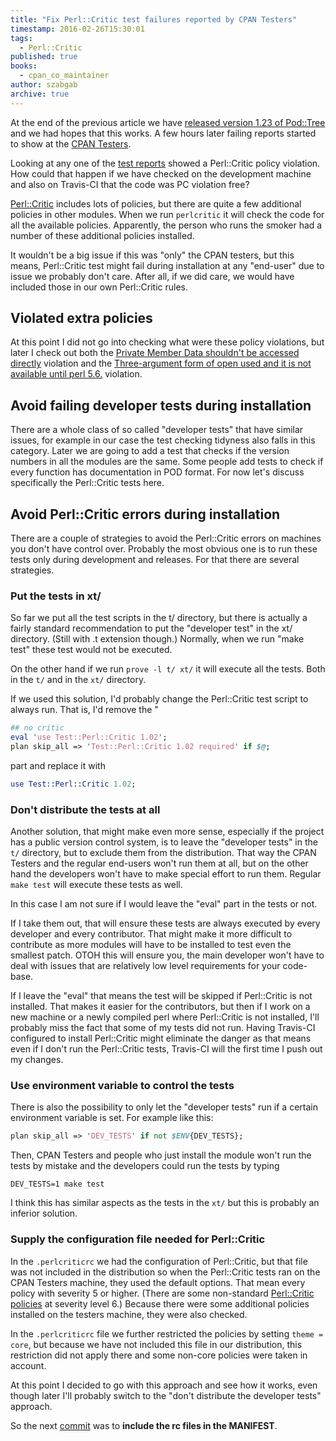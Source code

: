 ```yaml
---
title: "Fix Perl::Critic test failures reported by CPAN Testers"
timestamp: 2016-02-26T15:30:01
tags:
  - Perl::Critic
published: true
books:
  - cpan_co_maintainer
author: szabgab
archive: true
---
```



At the end of the previous article we have [released version 1.23 of Pod::Tree](/fixing-the-release-adding-version-numbers)
and we had hopes that this works. A few hours later failing reports started to show at the
[CPAN Testers](http://www.cpantesters.org/distro/P/Pod-Tree.html?oncpan=1&distmat=1&version=1.23&grade=3).

Looking at any one of the [test reports](http://www.cpantesters.org/cpan/report/754508bc-6bf8-1014-8d3e-98944acd6126)
showed a Perl::Critic policy violation. How could that happen if we have checked on the development machine and also on Travis-CI
that the code was PC violation free?


[Perl::Critic](/perl-critic) includes lots of policies, but there are quite a few additional policies in other modules.
When we run `perlcritic` it will check the code for all the available policies. Apparently, the person who runs the smoker
had a number of these additional policies installed.

It wouldn't be a big issue if this was "only" the CPAN testers, but this means, Perl::Critic test might fail during installation
at any "end-user" due to issue we probably don't care. After all, if we did care, we would have included
those in our own Perl::Critic rules.

## Violated extra policies

At this point I did not go into checking what were these policy violations, but later I check out both the
[Private Member Data shouldn't be accessed directly](/private-member-data-shouldnt-be-accessed-directly) violation
and the 
[Three-argument form of open used and it is not available until perl 5.6.](/three-argument-form-of-open-used-and-it-is-not-available-until)
violation.

## Avoid failing developer tests during installation

There are a whole class of so called "developer tests" that have similar issues, for example in
our case the test checking tidyness also falls in this category. Later we are going to add a test that checks if the version numbers
in all the modules are the same. Some people add tests to check if every function has documentation in POD format.
For now let's discuss specifically the Perl::Critic tests here.

## Avoid Perl::Critic errors during installation

There are a couple of strategies to avoid the Perl::Critic errors on machines you don't have control over.
Probably the most obvious one is to run these tests only during development and releases. For that there are several strategies.

<h3>Put the tests in xt/</h3>

So far we put all the test scripts in the t/ directory, but there is actually a fairly standard recommendation to put the "developer test"
in the xt/ directory. (Still with .t extension though.) Normally, when we run "make test" these test would not be executed.

On the other hand if we run `prove -l t/ xt/` it will execute all the tests. Both in the `t/` and in the `xt/` directory.

If we used this solution, I'd probably change the Perl::Critic test script to always run. That is, I'd remove the "

```perl
## no critic
eval 'use Test::Perl::Critic 1.02';
plan skip_all => 'Test::Perl::Critic 1.02 required' if $@;
```

part and replace it with

```perl
use Test::Perl::Critic 1.02;
```

<h3>Don't distribute the tests at all</h3>

Another solution, that might make even more sense, especially if the project has a public version control system, is to
leave the "developer tests" in the `t/` directory, but to exclude them from the distribution.
That way the CPAN Testers and the regular end-users won't run them at all, but on the other hand the developers won't
have to make special effort to run them. Regular `make test` will execute these tests as well.

In this case I am not sure if I would leave the "eval" part in the tests or not.

If I take them out, that will ensure
these tests are always executed by every developer and every contributor. That might make it more difficult to contribute
as more modules will have to be installed to test even the smallest patch. OTOH this will ensure you, the main developer
won't have to deal with issues that are relatively low level requirements for your code-base.

If I leave the "eval" that means the test will be skipped if Perl::Critic is not installed. That makes it easier for the
contributors, but then if I work on a new machine or a newly compiled perl where Perl::Critic is not installed,
I'll probably miss the fact that some of my tests did not run. Having Travis-CI configured to install Perl::Critic might
eliminate the danger as that means even if I don't run the Perl::Critic tests, Travis-CI will the first time I push out my changes.

<h3>Use environment variable to control the tests</h3>

There is also the possibility to only let the "developer tests" run if a certain environment variable is set.
For example like this:

```perl
plan skip_all => 'DEV_TESTS' if not $ENV{DEV_TESTS};
```

Then, CPAN Testers and people who just install the module won't run the tests by mistake and the developers could run the tests
by typing

```
DEV_TESTS=1 make test
```

I think this has similar aspects as the tests in the `xt/` but this is probably an inferior solution.


<h3>Supply the configuration file needed for Perl::Critic</h3>

In the `.perlcriticrc` we had the configuration of Perl::Critic,
but that file was not included in the distribution so when the Perl::Critic tests ran on the CPAN Testers machine,
they used the default options.
That mean every policy with severity 5 or higher. (There are some non-standard [Perl::Critic policies](/perl-critic)
at severity level 6.) Because there were some additional policies installed on the testers machine, they were also checked.

In the `.perlcriticrc` file we further restricted the policies by setting `theme = core`, but because we have not
included this file in our distribution, this restriction did not apply there and some non-core policies were taken in account.


At this point I decided to go with this approach and see how it works, even though later I'll probably switch to the
"don't distribute the developer tests" approach.

So the next [commit](https://github.com/szabgab/Pod-Tree/commit/9ad8a73f92900eb37f6d571e502ba85cb50e78ce) was to
<b>include the rc files in the MANIFEST</b>.

